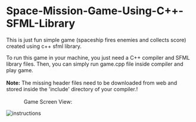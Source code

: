 # Space-Mission-Game-Using-C++-SFML-Library
This is just fun simple game (spaceship fires enemies and collects score) created using c++ sfml library.

To run this game in your machine, you just need a C++ compiler and SFML library files. Then, you can simply run game.cpp file inside compiler and play game.<br>
<br> <strong>Note:</strong> The missing header files need to be downloaded from web and stored inside the 'include' directory of your compiler.!<br><br>
&nbsp;&nbsp;&nbsp;&nbsp;&nbsp;&nbsp;&nbsp;&nbsp;&nbsp;&nbsp;&nbsp;&nbsp;Game Screen View: </center>

![instructions](https://user-images.githubusercontent.com/66567559/170791276-b7c250aa-f4dc-4297-8618-c30aa729592f.png)
